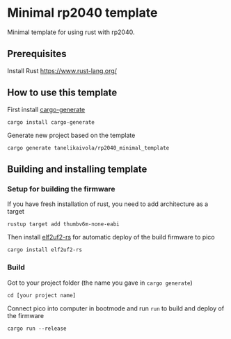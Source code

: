 # Minimal rp2040 template

Minimal template for using rust with rp2040.

## Prerequisites

Install Rust https://www.rust-lang.org/

## How to use this template

First install [cargo-generate](https://crates.io/crates/cargo-generate)

    cargo install cargo-generate

Generate new project based on the template

    cargo generate tanelikaivola/rp2040_minimal_template

## Building and installing template

### Setup for building the firmware

If you have fresh installation of rust, you need to add architecture as a target

    rustup target add thumbv6m-none-eabi

Then install [elf2uf2-rs](https://crates.io/crates/elf2uf2-rs) for automatic deploy of the build firmware to pico
    
    cargo install elf2uf2-rs

### Build

Got to your project folder (the name you gave in `cargo generate`)

    cd [your project name]

Connect pico into computer in bootmode and run `run` to build and deploy of the firmware

    cargo run --release

